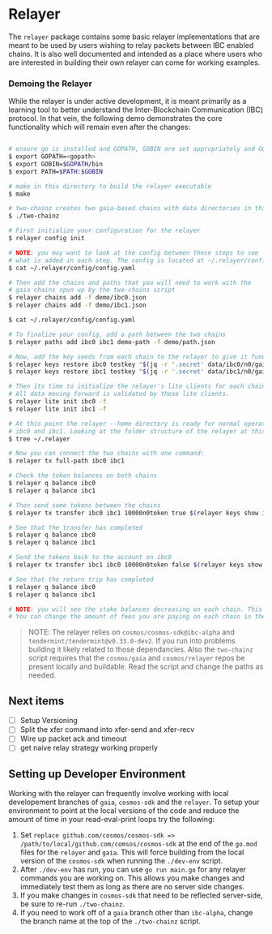 # Relayer

The `relayer` package contains some basic relayer implementations that are
meant to be used by users wishing to relay packets between IBC enabled chains.
It is also well documented and intended as a place where users who are
interested in building their own relayer can come for working examples.

### Demoing the Relayer

While the relayer is under active development, it is meant primarily as a learning tool to better understand the Inter-Blockchain Communication (IBC) protocol. In that vein, the following demo demonstrates the core functionality which will remain even after the changes:

```bash

# ensure go is installed and GOPATH, GOBIN are set appropriately and GOBIN is in your PATH
$ export GOPATH=<gopath>
$ export GOBIN=$GOPATH/bin
$ export PATH=$PATH:$GOBIN

# make in this directory to build the relayer executable
$ make

# two-chainz creates two gaia-based chains with data directories in this 
$ ./two-chainz

# First initialize your configuration for the relayer
$ relayer config init

# NOTE: you may want to look at the config between these steps to see
# what is added in each step. The config is located at ~/.relayer/config/config.yaml
$ cat ~/.relayer/config/config.yaml

# Then add the chains and paths that you will need to work with the 
# gaia chains spun up by the two-chains script
$ relayer chains add -f demo/ibc0.json
$ relayer chains add -f demo/ibc1.json

$ cat ~/.relayer/config/config.yaml

# To finalize your config, add a path between the two chains
$ relayer paths add ibc0 ibc1 demo-path -f demo/path.json

# Now, add the key seeds from each chain to the relayer to give it funds to work with
$ relayer keys restore ibc0 testkey "$(jq -r '.secret' data/ibc0/n0/gaiacli/key_seed.json)" -a
$ relayer keys restore ibc1 testkey "$(jq -r '.secret' data/ibc1/n0/gaiacli/key_seed.json)" -a

# Then its time to initialize the relayer's lite clients for each chain
# All data moving forward is validated by these lite clients.
$ relayer lite init ibc0 -f
$ relayer lite init ibc1 -f

# At this point the relayer --home directory is ready for normal operations between 
# ibc0 and ibc1. Looking at the folder structure of the relayer at this point is helpful
$ tree ~/.relayer

# Now you can connect the two chains with one command:
$ relayer tx full-path ibc0 ibc1

# Check the token balances on both chains
$ relayer q balance ibc0
$ relayer q balance ibc1

# Then send some tokens between the chains
$ relayer tx transfer ibc0 ibc1 10000n0token true $(relayer keys show ibc1 testkey -a)

# See that the transfer has completed
$ relayer q balance ibc0
$ relayer q balance ibc1

# Send the tokens back to the account on ibc0
$ relayer tx transfer ibc1 ibc0 10000n0token false $(relayer keys show ibc0 testkey -a)

# See that the return trip has completed
$ relayer q balance ibc0
$ relayer q balance ibc1

# NOTE: you will see the stake balances decreasing on each chain. This is to pay for fees
# You can change the amount of fees you are paying on each chain in the configuration.
```

> NOTE: The relayer relies on `cosmos/cosmos-sdk@ibc-alpha` and `tendermint/tendermint@v0.33.0-dev2`. If you run into problems building it likely related to those dependancies. Also the `two-chainz` script requires that the `cosmos/gaia` and `cosmos/relayer` repos be present locally and buildable. Read the script and change the paths as needed.

## Next items

- [ ] Setup Versioning
- [ ] Split the xfer command into xfer-send and xfer-recv
- [ ] Wire up packet ack and timeout
- [ ] get naive relay strategy working properly

## Setting up Developer Environment

Working with the relayer can frequently involve working with local developement branches of `gaia`, `cosmos-sdk` and the `relayer`. To setup your environment to point at the local versions of the code and reduce the amount of time in your read-eval-print loops try the following:

1. Set `replace github.com/cosmos/cosmos-sdk => /path/to/local/github.com/comsos/cosmos-sdk` at the end of the `go.mod` files for the `relayer` and `gaia`. This will force building from the local version of the `cosmos-sdk` when running the `./dev-env` script.
2. After `./dev-env` has run, you can use `go run main.go` for any relayer commands you are working on. This allows you make changes and immediately test them as long as there are no server side changes. 
3. If you make changes in `cosmos-sdk` that need to be reflected server-side, be sure to re-run `./two-chainz`.
4. If you need to work off of a `gaia` branch other than `ibc-alpha`, change the branch name at the top of the `./two-chainz` script. 
